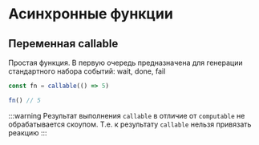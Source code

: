 # Асинхронные функции



## Переменная callable

Простая функция. В первую очередь предназначена для генерации стандартного набора событий: wait, done, fail

```javascript
const fn = callable(() => 5)

fn() // 5

```

:::warning
Результат выполнения `callable` в отличие от `computable` не обрабатывается скоупом. Т.е. к результату `callable` нельзя привязать реакцию
:::
